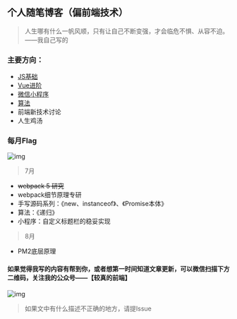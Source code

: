 ## 个人随笔博客（偏前端技术）


> 人生哪有什么一帆风顺，只有让自己不断变强，才会临危不惧、从容不迫。
> ——我自己写的

### 主要方向：
 * [JS基础](https://github.com/royIdoodle/blog/tree/master/JS基础)
 * [Vue进阶](https://github.com/royIdoodle/blog/tree/master/Vue)
 * [微信小程序](https://github.com/royIdoodle/blog/tree/master/微信小程序)
 * [算法](https://github.com/royIdoodle/blog/tree/master/算法)
 * 前端新技术讨论
 * 人生鸡汤


### 每月Flag
![img](http://5b0988e595225.cdn.sohucs.com/images/20181229/68105884bc1f47f6a926d20874d744f0.jpeg)
> 7月
 * ~~webpack 5 研究~~
 * webpack细节原理专研
 * 手写源码系列：《new、instanceof》、《Promise本体》
 * 算法：《递归》
 * 小程序：自定义标题栏的稳妥实现

> 8月
 * PM2底层原理

#### 如果觉得我写的内容有帮到你，或者想第一时间知道文章更新，可以微信扫描下方二维码，关注我的公众号——【较真的前端】
![img](https://zens-pic.oss-cn-shenzhen.aliyuncs.com/static/gift/msc/welcome.jpeg)

> 如果文中有什么描述不正确的地方，请提Issue
